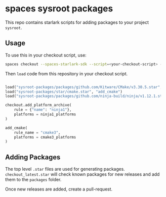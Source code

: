 # spaces sysroot packages

This repo contains starlark scripts for adding packages to your project `sysroot`.

## Usage

To use this in your checkout script, use:

```sh
spaces checkout --spaces-starlark-sdk --script=<your-checkout-script> --name=<your-workspace-name>
```

Then `load` code from this repository in your checkout script.

```python

load("sysroot-packages/packages/github.com/Kitware/CMake/v3.30.5.star", cmake3_platforms = "platforms")
load("sysroot-packages/star/cmake.star", "add_cmake")
load("sysroot-packages/packages/github.com/ninja-build/ninja/v1.12.1.star", ninja1_platforms = "platforms")

checkout.add_platform_archive(
    rule = {"name": "ninja1"},
    platforms = ninja1_platforms
)

add_cmake(
    rule_name = "cmake3",
    platforms = cmake3_platforms
)
```

## Adding Packages

The top level `.star` files are used for generating packages. `checkout_latest.star` will check known packages for new releases and add them to the `packages` folder.

Once new releases are added, create a pull-request.



